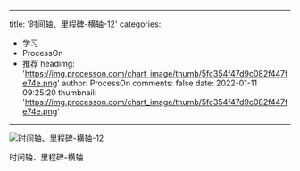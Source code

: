 
---
title: '时间轴、里程碑-横轴-12'
categories: 
 - 学习
 - ProcessOn
 - 推荐
headimg: 'https://img.processon.com/chart_image/thumb/5fc354f47d9c082f447fe74e.png'
author: ProcessOn
comments: false
date: 2022-01-11 09:25:20
thumbnail: 'https://img.processon.com/chart_image/thumb/5fc354f47d9c082f447fe74e.png'
---

<div>   
<img class="thumb" alt="时间轴、里程碑-横轴-12" src="https://img.processon.com/chart_image/thumb/5fc354f47d9c082f447fe74e.png" referrerpolicy="no-referrer">
<p>时间轴、里程碑-横轴</p>  
</div>
            